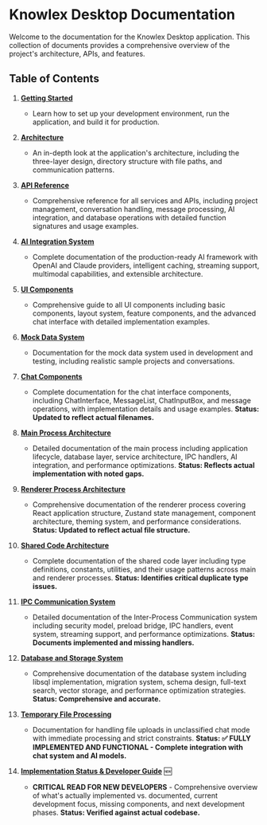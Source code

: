 # Knowlex Desktop Documentation

Welcome to the documentation for the Knowlex Desktop application. This collection of documents provides a comprehensive overview of the project's architecture, APIs, and features.

## Table of Contents

1.  **[Getting Started](./01-getting-started.md)**
    *   Learn how to set up your development environment, run the application, and build it for production.

2.  **[Architecture](./02-architecture.md)**
    *   An in-depth look at the application's architecture, including the three-layer design, directory structure with file paths, and communication patterns.

3.  **[API Reference](./03-api-reference.md)**
    *   Comprehensive reference for all services and APIs, including project management, conversation handling, message processing, AI integration, and database operations with detailed function signatures and usage examples.

4.  **[AI Integration System](./04-ai-integration.md)**
    *   Complete documentation of the production-ready AI framework with OpenAI and Claude providers, intelligent caching, streaming support, multimodal capabilities, and extensible architecture.

5.  **[UI Components](./05-ui-components.md)**
    *   Comprehensive guide to all UI components including basic components, layout system, feature components, and the advanced chat interface with detailed implementation examples.

6.  **[Mock Data System](./06-mock-data.md)**
    *   Documentation for the mock data system used in development and testing, including realistic sample projects and conversations.

7.  **[Chat Components](./07-chat-components.md)**
    *   Complete documentation for the chat interface components, including ChatInterface, MessageList, ChatInputBox, and message operations, with implementation details and usage examples. **Status: Updated to reflect actual filenames.**

8.  **[Main Process Architecture](./08-main-process.md)**
    *   Detailed documentation of the main process including application lifecycle, database layer, service architecture, IPC handlers, AI integration, and performance optimizations. **Status: Reflects actual implementation with noted gaps.**

9.  **[Renderer Process Architecture](./09-renderer-process.md)**
    *   Comprehensive documentation of the renderer process covering React application structure, Zustand state management, component architecture, theming system, and performance considerations. **Status: Updated to reflect actual file structure.**

10. **[Shared Code Architecture](./10-shared-code.md)**
    *   Complete documentation of the shared code layer including type definitions, constants, utilities, and their usage patterns across main and renderer processes. **Status: Identifies critical duplicate type issues.**

11. **[IPC Communication System](./11-ipc-communication.md)**
    *   Detailed documentation of the Inter-Process Communication system including security model, preload bridge, IPC handlers, event system, streaming support, and performance optimizations. **Status: Documents implemented and missing handlers.**

12. **[Database and Storage System](./12-database-storage.md)**
    *   Comprehensive documentation of the database system including libsql implementation, migration system, schema design, full-text search, vector storage, and performance optimization strategies. **Status: Comprehensive and accurate.**

13. **[Temporary File Processing](./13-temporary-file-processing.md)**
    *   Documentation for handling file uploads in unclassified chat mode with immediate processing and strict constraints. **Status: ✅ FULLY IMPLEMENTED AND FUNCTIONAL - Complete integration with chat system and AI models.**

14. **[Implementation Status & Developer Guide](./14-implementation-status.md)** 🆕
    *   **CRITICAL READ FOR NEW DEVELOPERS** - Comprehensive overview of what's actually implemented vs. documented, current development focus, missing components, and next development phases. **Status: Verified against actual codebase.**